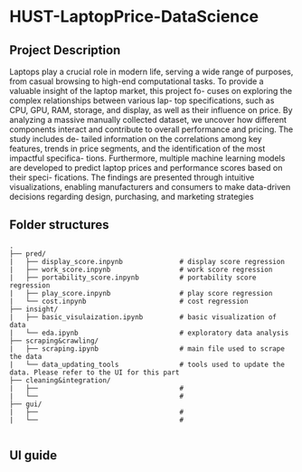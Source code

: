 # HUST-LaptopPrice-DataScience

## Project Description
Laptops play a crucial role in modern life, serving a wide range
of purposes, from casual browsing to high-end computational tasks.
To provide a valuable insight of the laptop market, this project fo-
cuses on exploring the complex relationships between various lap-
top specifications, such as CPU, GPU, RAM, storage, and display,
as well as their influence on price. By analyzing a massive manually
collected dataset, we uncover how different components interact and
contribute to overall performance and pricing. The study includes de-
tailed information on the correlations among key features, trends in
price segments, and the identification of the most impactful specifica-
tions. Furthermore, multiple machine learning models are developed
to predict laptop prices and performance scores based on their speci-
fications. The findings are presented through intuitive visualizations,
enabling manufacturers and consumers to make data-driven decisions
regarding design, purchasing, and marketing strategies
## Folder structures

```
.
├── pred/
|   ├── display_score.inpynb              # display score regression
|   ├── work_score.inpynb                 # work score regression
|   ├── portability_score.inpynb          # portability score regression
|   ├── play_score.inpynb                 # play score regression
|   └── cost.inpynb                       # cost regression
├── insight/
|   ├── basic_visulaization.ipynb         # basic visualization of data
|   └── eda.ipynb                         # exploratory data analysis
├── scraping&crawling/
|   ├── scraping.ipynb                    # main file used to scrape the data
|   └── data_updating_tools               # tools used to update the data. Please refer to the UI for this part
├── cleaning&integration/
|   ├──                                   # 
|   └──                                   #
├── gui/
|   ├──                                   # 
|   └──                                   # 


```

## UI guide
